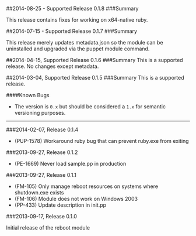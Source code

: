 ##2014-08-25 - Supported Release 0.1.8
###Summary

This release contains fixes for working on x64-native ruby.

##2014-07-15 - Supported Release 0.1.7
###Summary

This release merely updates metadata.json so the module can be uninstalled and
upgraded via the puppet module command.

##2014-04-15, Supported Release 0.1.6
###Summary
This is a supported release.  No changes except metadata.

##2014-03-04, Supported Release 0.1.5
###Summary
This is a supported release.

####Known Bugs

* The version is `0.x` but should be considered a `1.x` for semantic versioning purposes.

---

###2014-02-07, Release 0.1.4

 * (PUP-1578) Workaround ruby bug that can prevent ruby.exe from exiting

###2013-09-27, Release 0.1.2

 * (PE-1669) Never load sample.pp in production

###2013-09-27, Release 0.1.1

 * (FM-105) Only manage reboot resources on systems where shutdown.exe exists
 * (FM-106) Module does not work on Windows 2003
 * (PP-433) Update description in init.pp

###2013-09-17, Release 0.1.0

Initial release of the reboot module
